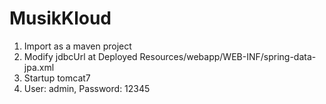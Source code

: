 MusikKloud
========================================

1. Import as a maven project
2. Modify jdbcUrl at Deployed Resources/webapp/WEB-INF/spring-data-jpa.xml
3. Startup tomcat7
4. User: admin, Password: 12345
